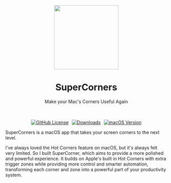<div align="center">
	<a href="https://noah-nuebling.github.io/mac-mouse-fix-website">
		<img src="Markdown/Media/AppIconRound3.png" width="200" height="auto">
	</a>
	<h1>SuperCorners</h1>  
    <p>Make your Mac's Corners Useful Again</p>
</div>

<br>
<br>

<div style="display: flex; justify-content: center; gap: 10px;align-items: center;">
  <!-- TODO: Updated Badges for SuperCorners on Release -->
  <a href="LICENSE">
    <img src="https://img.shields.io/github/license/monuk7735/mew-notch" alt="GitHub License" />
  </a>

  <a href="https://github.com/monuk7735/mew-notch/releases">
    <img src="https://img.shields.io/github/downloads/monuk7735/mew-notch/total.svg" alt="Downloads" />
  </a>

  <a href="https://www.apple.com/macos/">
    <img src="https://img.shields.io/badge/macOS-13.0%2B-blue.svg" alt="macOS Version" />
  </a>

</div>

SuperCorners is a macOS app that takes your screen corners to the next level.

I've always loved the Hot Corners feature on macOS, but it's always felt very limited. So I built SuperCorner, which aims to provide a more polished and powerful experience. It builds on Apple's built in Hot Corners with extra trigger zones while providing more control and smarter automation, transforming each corner and zone into a powerful part of your productivity system.
